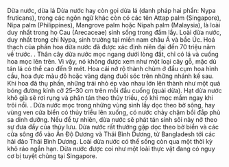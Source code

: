 Dừa nước, dừa lá
Dừa nước hay còn gọi dừa lá (danh pháp hai phần: Nypa fruticans), trong các ngôn ngữ khác còn có các tên Attap palm (Singapore), Nipa palm (Philippines), Mangrove palm hoặc Nipah palm (Malaysia), là loài duy nhất trong họ Cau (Arecaceae) sinh sống trong đầm lầy. Loài dừa nước, duy nhất trong chi Nypa, sinh trưởng tại miền nam châu Á và bắc Úc. Hoá thạch của phấn hoa dừa nước đã được xác định niên đại đến 70 triệu năm về trước. . Thân cây dừa nước mọc ngang dưới lòng đất, chỉ có lá và cuống hoa mọc lên trên. Vì vậy, nó không được xem như một loại cây gỗ, mặc dù tán lá có thể cao đến 9 mét. Hoa cái nở rộ thành chùm ở đầu cụm hoa hình cầu, hoa đực màu đỏ hoặc vàng dạng đuôi sóc trên những nhánh kế sau. Khi hoa đã thụ phấn, những trái nhỏ ép vào nhau lớn lên thành như một quả bóng đường kính cỡ 25–30 cm trên mỗi đầu cuống (quài dừa). Hạt dừa nước khô già sẽ rơi rụng và phân tán theo thủy triều, có khi mọc mầm ngay khi trôi nổi. . Dừa nước mọc trong những vùng sình lầy dọc theo bờ sông, hay vùng ven cửa biển có thủy triều lên xuống, có nước chảy chậm bồi đắp phù sa dinh dưỡng. Nếu để tự nhiên, dừa nước sẽ phát tán sinh sôi nảy nở theo sự đưa đẩy của thủy lưu. Dừa nước rất thường gặp dọc theo bờ biển và các cửa sông đổ vào Ấn Độ Dương và Thái Bình Dương, từ Bangladesh tới các hải đảo Thái Bình Dương. Loài dừa nước có thể sống còn qua một thời kỳ khô ráo ngắn hạn. Dừa nước được coi như một loài thực vật đang có nguy cơ bị tuyệt chủng tại Singapore.